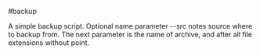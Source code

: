 #backup

A simple backup script. Optional name parameter --src notes source where to backup from. The next parameter is the name of archive, and after all file extensions without point.
